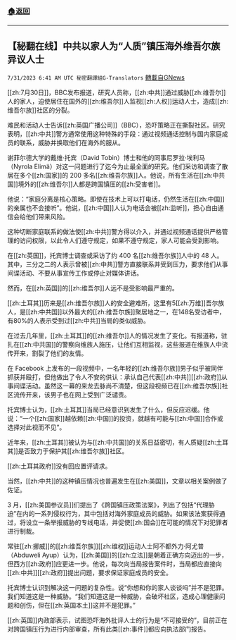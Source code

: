 ###  [:house:返回](README.md)
---


## 【秘翻在线】中共以家人为“人质”镇压海外维吾尔族异议人士
`7/31/2023 6:41 AM UTC 秘密翻譯組G-Translators` [轉載自GNews](https://gnews.org/articles/1500712)

[[zh:7月30日]]，BBC发布报道，研究人员称，[[zh:中共]]通过威胁[[zh:维吾尔]]人的家人，迫使居住在国外的[[zh:维吾尔]]人监视[[zh:人权]]运动人士，造成[[zh:维吾尔族]]社区的分裂。

难民和活动人士告诉[[zh:英国广播公司]]（BBC），恐吓策略正在撕裂社区。研究表明，[[zh:中共]]警方通常使用这种特殊的手段：通过视频通话控制与国内家庭成员的联系，威胁并换取他们在海外的服从。

谢菲尔德大学的戴维·托宾（David Tobin）博士和他的同事尼罗拉·埃利马（Nyrola Elimä）对这一问题进行了迄今为止最全面的研究。他们采访和调查了散居在多个[[zh:国家]]的 200 多名[[zh:维吾尔族]]人。他说，所有生活在[[zh:中共国]]境外的[[zh:维吾尔]]人都是跨国镇压的[[zh:受害者]]。

他说：“家庭分离是核心策略。即使在技术上可以打电话，仍然生活在[[zh:中国]]的亲属也不会接听”。他说，[[zh:中国]]人认为电话会被[[zh:监听]]，担心自由通信会给他们带来风险。

这种切断家庭联系的做法使[[zh:中共]]警方得以介入，并通过视频通话提供严格管理的访问权限，以此令人们遵守规定，如果不遵守规定，家人可能会受到影响。

在[[zh:英国]]，托宾博士调查或采访了约 400 名[[zh:维吾尔族]]人中的 48 人。其中，三分之二的人表示曾被[[zh:中共]]警方直接联系并受到压力，要求他们从事间谍活动、不要从事宣传工作或停止对媒体讲话。

然而，在[[zh:英国]]的[[zh:维吾尔]]人远不是受影响最严重的。

[[zh:土耳其]]历来是[[zh:维吾尔族]]人的安全避难所，这里有5[[zh:万维]]吾尔族人，是[[zh:中共国]]以外最大的[[zh:维吾尔族]]聚居地之一，在148名受访者中，有80%的人表示受到过[[zh:中共]]当局的类似威胁。

在过去几年里，[[zh:土耳其]]的[[zh:维吾尔]]人的情况发生了变化。有报道称，驻扎在[[zh:中共国]]的警察向维族人施压，让他们互相监视，这些报道在维族人中流传开来，割裂了他们的友情。

在 Facebook 上发布的一段视频中，一名年轻的[[zh:维吾尔族]]男子似乎被同伴抓获并殴打，但他做出了令人不安的供认：承认自己代表[[zh:中共]][[zh:政府]]从事间谍活动。虽然这一幕的来龙去脉尚不清楚，但这段视频已在[[zh:维吾尔族]]社区流传开来，该男子也在网上受到广泛谴责。

托宾博士认为，[[zh:土耳其]]当局已经意识到发生了什么，但反应迟缓。他说：“一个[[zh:国家]]越依赖[[zh:中国]]的投资，就越有可能与[[zh:中国]]合作或选择对此视而不见”。

近年来，[[zh:土耳其]]被认为与[[zh:中共国]]的关系日益密切，有人质疑[[zh:土耳其]]是否致力于保护其[[zh:维吾尔族]]社区。

[[zh:土耳其政府]]没有回应置评请求。

当然，[[zh:中共]]的这种镇压情况也普遍发生在[[zh:美国]]，文章以相关案例做了佐证。

3 月，[[zh:美国参议员]]们提出了《跨国镇压政策法案》，列出了包括“代理胁迫”在内的一系列侵权行为，其中包括对海外家庭成员的威胁。如果该法案获得通过，将设立一条举报威胁的专线电话，并促使[[zh:国会]]在可能的情况下对犯罪者进行制裁。

常驻[[zh:挪威]]的[[zh:维吾尔族]][[zh:维权]]运动人士阿不都外力·阿尤普（Abduweli Ayup）认为，[[zh:美国]]的[[zh:立法]]是朝着正确方向迈出的一步，但西方[[zh:政府]]应更进一步。他说，每次向当局报告案件时，当局都应直接向[[zh:中共]][[zh:政府]]提出问题，要求保证家庭成员的安全。

托宾博士认识到解决这一问题的复杂性。说“你想和你的家人谈谈吗”并不是犯罪。我们知道这是一种威胁。“我们知道这是一种威胁，会破坏社区，造成心理健康问题和创伤，但在[[zh:英国本土]]这并不是犯罪。”

[[zh:英国]]内政部表示，试图恐吓海外批评人士的行为是“不可接受的”，目前正在对跨国镇压行为进行内部审查，所有此类[[zh:事件]]都应向执法部门报告。
